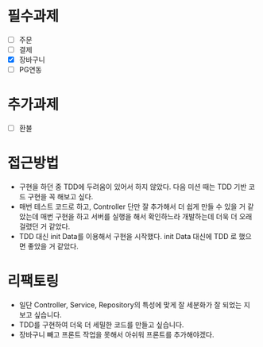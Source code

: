 # **필수과제**

- [ ]  주문
- [ ]  결제
- [x]  장바구니
- [ ]  PG연동

# **추가과제**

- [ ]  환불


# **접근방법**
- 구현을 하던 중 TDD에 두려움이 있어서 하지 않았다. 다음 미션 때는 TDD 기반 코드 구현을 꼭 해보고 싶다.
- 매번 테스트 코드로 하고, Controller 단만 잘 추가해서 더 쉽게 만들 수 있을 거 같았는데 매번 구현을 하고 서버를 실행을 해서 확인하느라 개발하는데 더욱 더 오래 걸렸던 거 같았다.
- TDD 대신 init Data를 이용해서 구현을 시작했다. init Data 대신에 TDD 로 했으면 좋았을 거 같았다.
# **리팩토링**
- 일단 Controller, Service, Repository의 특성에 맞게 잘 세분화가 잘 되었는 지 보고 싶습니다.
- TDD를 구현하여 더욱 더 세밀한 코드를 만들고 싶습니다.
- 장바구니 빼고 프론트 작업을 못해서 아쉬워 프론트를 추가해야겠다.
